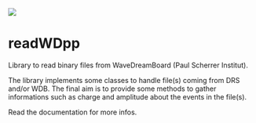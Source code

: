 <a href="https://brinus.github.io/readWDpp/">
  <img align="center" src="https://github.com/brinus/readWDpp/actions/workflows/docs.yml/badge.svg" />
</a>

# readWDpp
Library to read binary files from WaveDreamBoard (Paul Scherrer Institut).

The library implements some classes to handle file(s) coming from DRS and/or WDB. The final aim is to provide some methods to gather informations such as charge and amplitude about the events in the file(s). 

Read the documentation for more infos.